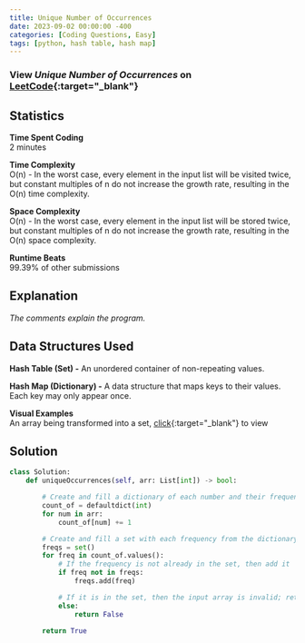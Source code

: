 ```yaml
---
title: Unique Number of Occurrences
date: 2023-09-02 00:00:00 -400
categories: [Coding Questions, Easy]
tags: [python, hash table, hash map]
---
```


### View *Unique Number of Occurrences* on [LeetCode](https://leetcode.com/problems/unique-number-of-occurrences/){:target="_blank"}  

## Statistics  

**Time Spent Coding**  
2 minutes

**Time Complexity**  
O(n) - In the worst case, every element in the input list will be visited twice, but constant multiples of n do not increase the growth rate, resulting in the O(n) time complexity.

**Space Complexity**  
O(n) - In the worst case, every element in the input list will be stored twice, but constant multiples of n do not increase the growth rate, resulting in the O(n) space complexity.

**Runtime Beats**  
99.39% of other submissions    

## Explanation  
_The comments explain the program._

## Data Structures Used  

**Hash Table (Set) -** An unordered container of non-repeating values.  

**Hash Map (Dictionary) -** A data structure that maps keys to their values. Each key may only appear once.

**Visual Examples**  
An array being transformed into a set, [click](https://drive.google.com/file/d/1LRyxh8Lfi00T58I4HRA6jOKPuO87s40F/view?usp=sharing){:target="_blank"} to view


## Solution  

```python
class Solution:
    def uniqueOccurrences(self, arr: List[int]) -> bool:

        # Create and fill a dictionary of each number and their frequencies
        count_of = defaultdict(int)
        for num in arr:
            count_of[num] += 1

        # Create and fill a set with each frequency from the dictionary
        freqs = set()
        for freq in count_of.values():
            # If the frequency is not already in the set, then add it
            if freq not in freqs:
                freqs.add(freq)

            # If it is in the set, then the input array is invalid; return False
            else:
                return False

        return True
```